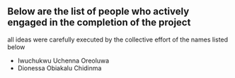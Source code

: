 ## Below are the list of people who actively engaged in the completion of the project 
 all ideas were carefully executed by the collective effort of the names listed below 
 - Iwuchukwu Uchenna Oreoluwa
 - Dionessa Obiakalu Chidinma 
 
